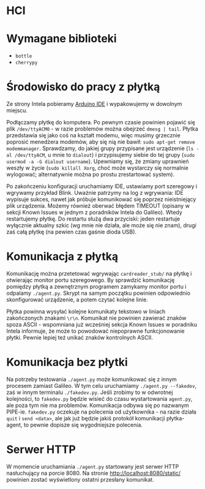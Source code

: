 HCI
===


Wymagane biblioteki
===

* `bottle`
* `cherrypy`


Środowisko do pracy z płytką
===

Ze strony Intela pobieramy [Arduino IDE](https://communities.intel.com/docs/DOC-22226) i wypakowujemy w
dowolnym miejscu.

Podłączamy płytkę do komputera. Po pewnym czasie powinien pojawić się plik `/dev/ttyACM0` -
w razie problemów można obejrzeć `dmesg | tail`. Płytka przedstawia się jako coś na kształt modemu, więc musimy
grzecznie poprosić menedżera modemów, aby się nią nie bawił: `sudo apt-get remove modemmanager`. Sprawdzamy, do
jakiej grupy przypisane jest urządzenie (`ls -al /dev/ttyACM`, u mnie to `dialout`) i przypisujemy siebie
do tej grupy (`sudo usermod -a -G dialout username`). Upewniamy się, że zmiany uprawnień weszły w życie
(`sudo killall Xorg`, choć może wystarczy się normalnie wylogować; alternatywnie można po prostu zrestartować system).

Po zakończeniu konfiguracji uruchamiamy IDE, ustawiamy port szeregowy i wgrywamy przykład Blink. Uważnie patrzymy na
log z wgrywania: IDE wypisuje sukces, nawet jak próbuje komunikować się poprzez nieistniejący plik urządzenia.
Możemy również oberwać błędem TIMEOUT (opisany w sekcji Known Issues w jednym z poradników Intela do Galileo). Wtedy
restartujemy płytkę. Do restartu służą dwa przyciski: jeden restartuje wyłącznie aktualny szkic (wg mnie nie działa,
ale może się nie znam), drugi zaś całą płytkę (na pewien czas gaśnie dioda USB).


Komunikacja z płytką
===

Komunikację można przetetować wgrywając `cardreader_stub/` na płytkę i otwierając monitor portu szeregowego. By
sprawdzić komunikację pomiędzy płytką a zewnętrznym programem zamykamy monitor portu i odpalamy `./agent.py`.
Skrypt na samym początku powinien odpowiednio skonfigurować urządzenie, a potem czytać kolejne linie.

Płytka powinna wysyłać kolejne komunikaty tekstowo w liniach zakończonych znakami `\r\n`. Komunikat nie powinien
zawierać znaków spoza ASCII - wspomniana już wcześniej sekcja Known Issues w poradniku Intela informuje, że może
to powodować niepoprawne funkcjonowanie płytki. Pewnie lepiej też unikać znaków kontrolnych ASCII.


Komunikacja bez płytki
===

Na potrzeby testowania `./agent.py` może komunikować się z innym procesem zamiast Galileo. W tym celu uruchamiamy
`./agent.py --fakedev`, zaś w innym terminalu `./fakedev.py`. Jeśli zrobimy to w odwrotnej kolejności, to `fakedev.py`
będzie wisieć do czasu wystartowania `agent.py`, ale poza tym nie ma problemów. Komunikacja odbywa się po nazwanym
PIPE-ie. `fakedev.py` oczekuje na polecenia od użytkownika - na razie działa `quit` i `send <data>`, ale jak już
będzie jakiś protokół komunikacji płytka-agent, to pewnie dopisze się wygodniejsze polecenia.


Serwer HTTP
===

W momencie uruchamiania `./agent.py` startowany jest serwer HTTP nasłuchujący na porcie 8080. Na stronie
<http://localhost:8080/static/> powinien zostać wyświetlony ostatni przesłany komunikat.
